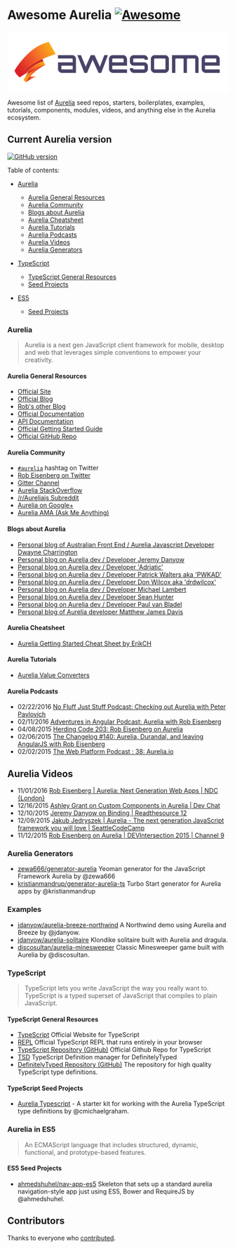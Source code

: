 # Awesome Aurelia [![Awesome](https://cdn.rawgit.com/sindresorhus/awesome/d7305f38d29fed78fa85652e3a63e154dd8e8829/media/badge.svg)](https://github.com/sindresorhus/awesome)

<p align="center">
  <img src="/media/awesome-aurelia.png" alt="Awesome Aurelia" />
</p>

Awesome list of [Aurelia](https://aurelia.io/) seed repos, starters, boilerplates, examples, tutorials, components, modules, videos, and anything else in the Aurelia ecosystem.

## Current Aurelia version

[![GitHub version](https://badge.fury.io/gh/aurelia%2Fframework.svg)](http://badge.fury.io/gh/aurelia%2Fframework)

Table of contents:

* [Aurelia](#aurelia)
  * [Aurelia General Resources](#aurelia-general-resources)
  * [Aurelia Community](#aurelia-community)
  * [Blogs about Aurelia](#aurelia-blogs)
  * [Aurelia Cheatsheet](#aurelia-cheatsheet)
  * [Aurelia Tutorials](#aurelia-tutorials)
  * [Aurelia Podcasts](#aurelia-podcasts)
  * [Aurelia Videos](#aurelia-videos)
  * [Aurelia Generators](#aurelia-generators)

* [TypeScript](#aurelia-in-typescript)
  * [TypeScript General Resources](#typescript-general-resources)
  * [Seed Projects](#typescript-seed-projects)

* [ES5](#aurelia-in-es5)
  * [Seed Projects](#es5-seed-projects)

### Aurelia

> Aurelia is a next gen JavaScript client framework for mobile, desktop and web that leverages simple conventions to empower your creativity.

#### Aurelia General Resources

* [Official Site](https://aurelia.io/)
* [Official Blog](http://blog.durandal.io/)
* [Rob's other Blog](http://eisenbergeffect.bluespire.com/)
* [Official Documentation](http://aurelia.io/docs.html)
* [API Documentation](http://aurelia.io/docs.html#/api/home)
* [Official Getting Started Guide](http://aurelia.io/docs.html#/aurelia/framework/latest/doc/article/getting-started)
* [Official GitHub Repo](https://github.com/aurelia/framework)

#### Aurelia Community

* [`#aurelia`](https://twitter.com/hashtag/aurelia) hashtag on Twitter
* [Rob Eisenberg on Twitter](https://twitter.com/eisenbergeffect)
* [Gitter Channel](https://gitter.im/aurelia/discuss)
* [Aurelia StackOverflow](http://stackoverflow.com/questions/tagged/aurelia)
* [/r/Aureliajs Subreddit](http://www.reddit.com/r/aureliajs/)
* [Aurelia on Google+](https://plus.google.com/communities/103785338632993439883)
* [Aurelia AMA (Ask Me Anything)](https://hashnode.com/ama/with-aurelia-team-cijv67apt000o535313ewe3qo)

#### Blogs about Aurelia

* [Personal blog of Australian Front End / Aurelia Javascript Developer Dwayne Charrington](http://ilikekillnerds.com/category/javascript/aurelia/)
* [Personal blog on Aurelia dev / Developer Jeremy Danyow](http://www.danyow.net/)
* [Personal blog on Aurelia dev / Developer 'Adriatic'](http://blog.aurelia-guides.com/)
* [Personal blog on Aurelia dev / Developer Patrick Walters aka 'PWKAD'](http://patrickwalters.net/)
* [Personal blog on Aurelia dev / Developer Don Wilcox aka 'drdwilcox'](http://drdwilcox.blogspot.com/)
* [Personal blog on Aurelia dev / Developer Michael Lambert](http://hobbit-on-aurelia.net/)
* [Personal blog on Aurelia dev / Developer Sean Hunter](http://sean-hunter.io/)
* [Personal blog on Aurelia dev / Developer Paul van Bladel](http://blog.opinionatedapps.com/)
* [Personal blog of Aurelia developer Matthew James Davis](http://davismj.me/)

#### Aurelia Cheatsheet

* [Aurelia Getting Started Cheat Sheet by ErikCH](http://www.cheatography.com/erikch/cheat-sheets/aurelia-getting-started/)

#### Aurelia Tutorials

* [Aurelia Value Converters](https://jdanyow.github.io/aurelia-converters-sample/)

#### Aurelia Podcasts

* 02/22/2016 [No Fluff Just Stuff Podcast: Checking out Aurelia with Peter Pavlovich](http://blog.nofluffjuststuff.com/2016/02/22/podcast-checking-out-aurelia-with-peter-pavlovich/)
* 02/11/2016 [Adventures in Angular Podcast: Aurelia with Rob Eisenberg](https://devchat.tv/adventures-in-angular/080-aia-aurelia-with-rob-eisenberg)
* 04/08/2015 [Herding Code 203: Rob Eisenberg on Aurelia](http://herdingcode.com/herding-code-203-rob-eisenberg-on-aurelia/)
* 02/06/2015 [The Changelog #140: Aurelia, Durandal, and leaving AngularJS with Rob Eisenberg](http://5by5.tv/changelog/140)
* 02/02/2015 [The Web Platform Podcast : 38: Aurelia.io](http://thewebplatform.libsyn.com/38-aureliaio)

## Aurelia Videos

* 11/01/2016 [Rob Eisenberg | Aurelia: Next Generation Web Apps | NDC {London}](https://vimeo.com/153090562)
* 12/16/2015 [Ashley Grant on Custom Components in Aurelia | Dev Chat](https://www.youtube.com/watch?v=KOCiYJAWXeQ)
* 12/10/2015 [Jeremy Danyow on Binding | Readthesource 12](https://www.youtube.com/watch?v=NyxGZYgOCuo)
* 12/09/2015 [Jakub Jedryszek | Aurelia - The next generation JavaScript framework you will love | SeattleCodeCamp](https://vimeo.com/152733803)
* 11/12/2015 [Rob Eisenberg on Aurelia | DEVIntersection 2015 | Channel 9](https://channel9.msdn.com/Events/Seth-on-the-Road/DevIntersection-2015/Rob-Eisenberg-on-Aurelia)

### Aurelia Generators

* [zewa666/generator-aurelia](https://github.com/zewa666/generator-aurelia) Yeoman generator for the JavaScript Framework Aurelia by @zewa666
* [kristianmandrup/generator-aurelia-ts](https://github.com/kristianmandrup/generator-aurelia-ts) Turbo Start generator for Aurelia apps by @kristianmandrup

### Examples

* [jdanyow/aurelia-breeze-northwind](https://github.com/jdanyow/aurelia-breeze-northwind) A Northwind demo using Aurelia and Breeze by @jdanyow.
* [jdanyow/aurelia-solitaire](https://github.com/jdanyow/aurelia-solitaire) Klondike solitaire built with Aurelia and dragula.
* [discosultan/aurelia-minesweeper](https://github.com/discosultan/aurelia-minesweeper/) Classic Minesweeper game built with Aurelia by @discosultan.

### TypeScript

> TypeScript lets you write JavaScript the way you really want to.
TypeScript is a typed superset of JavaScript that compiles to plain JavaScript.

#### TypeScript General Resources

* [TypeScript](http://www.typescriptlang.org/) Official Website for TypeScript
* [REPL](http://www.typescriptlang.org/Playground) Official TypeScript REPL that runs entirely in your browser
* [TypeScript Repository (GitHub)](https://github.com/Microsoft/TypeScript) Official Github Repo for TypeScript
* [TSD](http://definitelytyped.org/tsd) TypeScript Definition manager for DefinitelyTyped
* [DefinitelyTyped Repository (GitHub)](https://github.com/borisyankov/DefinitelyTyped) The repository for high quality TypeScript type definitions.

#### TypeScript Seed Projects

* [Aurelia Typescript](https://github.com/cmichaelgraham/aurelia-typescript) - A starter kit for working with the Aurelia TypeScript type definitions by @cmichaelgraham.

### Aurelia in ES5

> An ECMAScript language that includes structured, dynamic, functional, and prototype-based features.

#### ES5 Seed Projects

* [ahmedshuhel/nav-app-es5](https://github.com/ahmedshuhel/nav-app-es5) Skeleton that sets up a standard aurelia navigation-style app just using ES5, Bower and RequireJS by @ahmedshuhel.

## Contributors

Thanks to everyone who [contributed](https://github.com/voidberg/awesome-aurelia/graphs/contributors).
